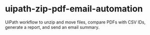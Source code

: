 # uipath-zip-pdf-email-automation
UiPath workflow to unzip and move files, compare PDFs with CSV IDs, generate a report, and send an email summary.

